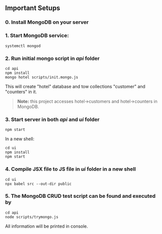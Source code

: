 ## Important Setups
### 0. Install MongoDB on your server
### 1. Start MongoDB service:
```
systemctl mongod
```
### 2. Run initial mongo script in *api* folder
```
cd api
npm install
mongo hotel scripts/init.mongo.js
```
This will create "hotel" database and tow collections "customer" and "counters" in it.
> **Note:** this project accesses hotel->customers and hotel->counters in MongoDB. 

### 3. Start server in both *api* and *ui* folder
```
npm start
```
In a new shell:
```
cd ui
npm install
npm start
```
### 4. Compile JSX file to JS file in *ui* folder in a new shell
```
cd ui
npx babel src --out-dir public
```

### 5. The MongoDB CRUD test script can be found and executed by
```
cd api
node scripts/trymongo.js
```
All information will be printed in console.
